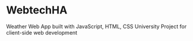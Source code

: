 # WebtechHA

Weather Web App built with JavaScript, HTML, CSS
University Project for client-side web development
